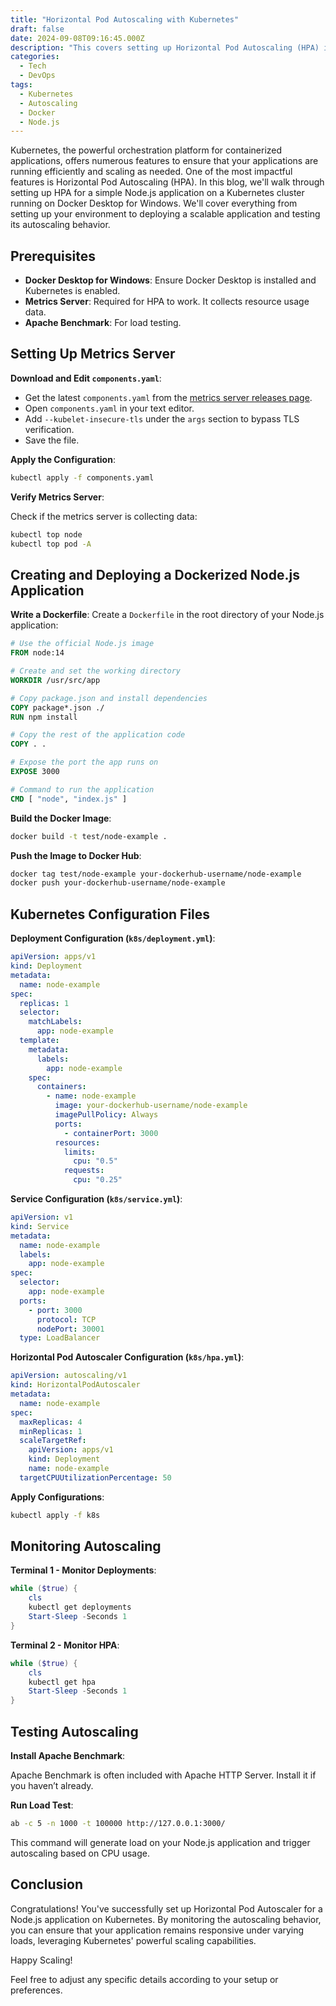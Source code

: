 ```yaml
---
title: "Horizontal Pod Autoscaling with Kubernetes"
draft: false
date: 2024-09-08T09:16:45.000Z
description: "This covers setting up Horizontal Pod Autoscaling (HPA) in Kubernetes, including configuring the Metrics Server, dockerizing a Node.js app, and deploying it with HPA. Learn to create Kubernetes configurations and monitor autoscaling with Apache Benchmark to ensure efficient scaling of your application."
categories:
  - Tech
  - DevOps
tags:
  - Kubernetes
  - Autoscaling
  - Docker
  - Node.js
---
```


Kubernetes, the powerful orchestration platform for containerized applications, offers numerous features to ensure that your applications are running efficiently and scaling as needed. One of the most impactful features is Horizontal Pod Autoscaling (HPA). In this blog, we'll walk through setting up HPA for a simple Node.js application on a Kubernetes cluster running on Docker Desktop for Windows. We'll cover everything from setting up your environment to deploying a scalable application and testing its autoscaling behavior.

## Prerequisites

- **Docker Desktop for Windows**: Ensure Docker Desktop is installed and Kubernetes is enabled.
- **Metrics Server**: Required for HPA to work. It collects resource usage data.
- **Apache Benchmark**: For load testing.

## Setting Up Metrics Server

**Download and Edit `components.yaml`**:

- Get the latest `components.yaml` from the [metrics server releases page](https://github.com/kubernetes-sigs/metrics-server/releases).
- Open `components.yaml` in your text editor.
- Add `--kubelet-insecure-tls` under the `args` section to bypass TLS verification.
- Save the file.

**Apply the Configuration**:

```bash
kubectl apply -f components.yaml
```

**Verify Metrics Server**:

Check if the metrics server is collecting data:

```bash
kubectl top node
kubectl top pod -A
```

## Creating and Deploying a Dockerized Node.js Application

**Write a Dockerfile**:
Create a `Dockerfile` in the root directory of your Node.js application:

```Dockerfile
# Use the official Node.js image
FROM node:14

# Create and set the working directory
WORKDIR /usr/src/app

# Copy package.json and install dependencies
COPY package*.json ./
RUN npm install

# Copy the rest of the application code
COPY . .

# Expose the port the app runs on
EXPOSE 3000

# Command to run the application
CMD [ "node", "index.js" ]
```

**Build the Docker Image**:

```bash
docker build -t test/node-example .
```

**Push the Image to Docker Hub**:

```bash
docker tag test/node-example your-dockerhub-username/node-example
docker push your-dockerhub-username/node-example
```

## Kubernetes Configuration Files

**Deployment Configuration (`k8s/deployment.yml`)**:

```yaml
apiVersion: apps/v1
kind: Deployment
metadata:
  name: node-example
spec:
  replicas: 1
  selector:
    matchLabels:
      app: node-example
  template:
    metadata:
      labels:
        app: node-example
    spec:
      containers:
        - name: node-example
          image: your-dockerhub-username/node-example
          imagePullPolicy: Always
          ports:
            - containerPort: 3000
          resources:
            limits:
              cpu: "0.5"
            requests:
              cpu: "0.25"
```

**Service Configuration (`k8s/service.yml`)**:

```yaml
apiVersion: v1
kind: Service
metadata:
  name: node-example
  labels:
    app: node-example
spec:
  selector:
    app: node-example
  ports:
    - port: 3000
      protocol: TCP
      nodePort: 30001
  type: LoadBalancer
```

**Horizontal Pod Autoscaler Configuration (`k8s/hpa.yml`)**:

```yaml
apiVersion: autoscaling/v1
kind: HorizontalPodAutoscaler
metadata:
  name: node-example
spec:
  maxReplicas: 4
  minReplicas: 1
  scaleTargetRef:
    apiVersion: apps/v1
    kind: Deployment
    name: node-example
  targetCPUUtilizationPercentage: 50
```

**Apply Configurations**:

```bash
kubectl apply -f k8s
```

## Monitoring Autoscaling

**Terminal 1 - Monitor Deployments**:

```powershell
while ($true) {
    cls
    kubectl get deployments
    Start-Sleep -Seconds 1
}
```

**Terminal 2 - Monitor HPA**:

```powershell
while ($true) {
    cls
    kubectl get hpa
    Start-Sleep -Seconds 1
}
```

## Testing Autoscaling

**Install Apache Benchmark**:

Apache Benchmark is often included with Apache HTTP Server. Install it if you haven’t already.

**Run Load Test**:

```bash
ab -c 5 -n 1000 -t 100000 http://127.0.0.1:3000/
```

This command will generate load on your Node.js application and trigger autoscaling based on CPU usage.

## Conclusion

Congratulations! You've successfully set up Horizontal Pod Autoscaler for a Node.js application on Kubernetes. By monitoring the autoscaling behavior, you can ensure that your application remains responsive under varying loads, leveraging Kubernetes' powerful scaling capabilities.

Happy Scaling!

Feel free to adjust any specific details according to your setup or preferences.

